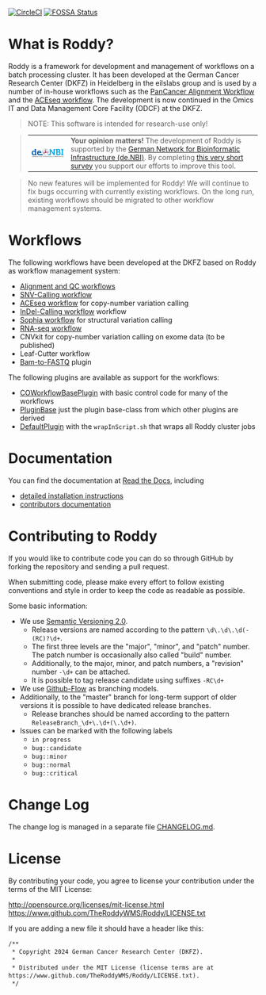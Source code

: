 [![CircleCI](https://circleci.com/gh/TheRoddyWMS/Roddy/tree/master.svg?style=svg)](https://circleci.com/gh/TheRoddyWMS/Roddy/tree/master) [![FOSSA Status](https://app.fossa.com/api/projects/git%2Bgithub.com%2FTheRoddyWMS%2FRoddy.svg?type=shield)](https://app.fossa.com/projects/git%2Bgithub.com%2FTheRoddyWMS%2FRoddy?ref=badge_shield)

# What is Roddy? 

Roddy is a framework for development and management of workflows on a batch processing cluster. It has been developed at the German Cancer Research Center (DKFZ) in Heidelberg in the eilslabs group and is used by a number of in-house workflows such as the [PanCancer Alignment Workflow](https://github.com/DKFZ-ODCF/AlignmentAndQCWorkflows) and the [ACEseq workflow](https://github.com/eilslabs/ACEseqWorkflow). The development is now continued in the Omics IT and Data Management Core Facility (ODCF) at the DKFZ.

> NOTE: This software is intended for research-use only!

> <table><tr><td><a href="https://www.denbi.de/"><img src="docs/images/denbi.png" alt="de.NBI logo" width="300" align="left"></a></td><td><strong>Your opinion matters!</strong> The development of Roddy is supported by the <a href="https://www.denbi.de/">German Network for Bioinformatic Infrastructure (de.NBI)</a>. By completing <a href="https://www.surveymonkey.de/r/denbi-service?sc=hd-hub&tool=roddy">this very short survey</a> you support our efforts to improve this tool.</td></tr></table>

> No new features will be implemented for Roddy! We will continue to fix bugs occurring with currently existing workflows. On the long run, existing workflows should be migrated to other workflow management systems. 

# Workflows

The following workflows have been developed at the DKFZ based on Roddy as workflow management system:

  * [Alignment and QC workflows](https://github.com/DKFZ-ODCF/AlignmentAndQCWorkflows)
  * [SNV-Calling workflow](https://github.com/DKFZ-ODCF/SNVCallingWorkflow)
  * [ACEseq workflow](https://github.com/DKFZ-ODCF/ACEseqWorkflow) for copy-number variation calling
  * [InDel-Calling workflow](https://github.com/DKFZ-ODCF/IndelCallingWorkflow) workflow
  * [Sophia workflow](https://github.com/DKFZ-ODCF/SophiaWorkflow) for structural variation calling
  * [RNA-seq workflow](https://github.com/DKFZ-ODCF/RNAseqWorkflow)
  * CNVkit for copy-number variation calling on exome data (to be published)
  * Leaf-Cutter workflow
  * [Bam-to-FASTQ](https://github.com/TheRoddyWMS/BamToFastqPlugin) plugin
  
The following plugins are available as support for the workflows:

  * [COWorkflowBasePlugin](https://github.com/DKFZ-ODCF/COWorkflowsBasePlugin) with basic control code for many of the workflows
  * [PluginBase](https://github.com/TheRoddyWMS/Roddy-Base-Plugin) just the plugin base-class from which other plugins are derived
  * [DefaultPlugin](https://github.com/TheRoddyWMS/Roddy-Default-Plugin) with the `wrapInScript.sh` that wraps all Roddy cluster jobs

# Documentation

You can find the documentation at [Read the Docs](http://roddy-documentation.readthedocs.io), including 

* [detailed installation instructions](https://roddy-documentation.readthedocs.io/en/latest/installationGuide.html)
* [contributors documentation](https://roddy-documentation.readthedocs.io/en/stable/roddyDevelopment/developersGuide.html)

# Contributing to Roddy

If you would like to contribute code you can do so through GitHub by forking the repository and sending a pull request.

When submitting code, please make every effort to follow existing conventions and style in order to keep the code as readable as possible.

Some basic information:

* We use [Semantic Versioning 2.0](https://semver.org/).
   * Release versions are named according to the pattern `\d\.\d\.\d(-(RC)?\d+`.
   * The first three levels are the "major", "minor", and "patch" number. The patch number is occasionally also called "build" number.
   * Additionally, to the major, minor, and patch numbers, a "revision" number `-\d+` can be attached.
   * It is possible to tag release candidate using suffixes `-RC\d+`
* We use [Github-Flow](https://githubflow.github.io/) as branching models.
* Additionally, to the "master" branch for long-term support of older versions it is possible to have dedicated release branches.
   * Release branches should be named according to the pattern `ReleaseBranch_\d+\.\d+(\.\d+)`.
* Issues can be marked with the following labels
  * `in progress`
  * `bug::candidate`
  * `bug::minor`
  * `bug::normal`
  * `bug::critical`

# Change Log

The change log is managed in a separate file [CHANGELOG.md](CHANGELOG.md).

# License

By contributing your code, you agree to license your contribution under the terms of the MIT License:

http://opensource.org/licenses/mit-license.html
https://www.github.com/TheRoddyWMS/Roddy/LICENSE.txt

If you are adding a new file it should have a header like this:

```
/**
 * Copyright 2024 German Cancer Research Center (DKFZ).
 * 
 * Distributed under the MIT License (license terms are at https://www.github.com/TheRoddyWMS/Roddy/LICENSE.txt).
 */
 ```
